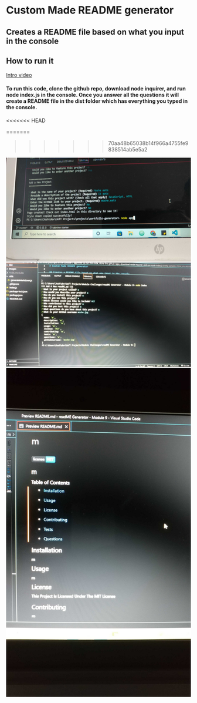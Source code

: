# Custom Made README generator

## Creates a README file based on what you input in the console

## How to run it
[Intro video](https://www.awesomescreenshot.com/video/9700663?key=1f387182107354bf6b0e78fbf0b3cfb3)

#### To run this code, clone the github repo, download node inquirer, and run node index.js in the console. Once you answer all the questions it will create a README file in the dist folder which has everything you typed in the console.

<<<<<<< HEAD

=======
>>>>>>> 70aa48b65038b14f966a4755fe9838514ab5e5a2
<img src="images\20220627_152808_HDR.jpg" alt="README generator screenshot">
<img src="images\20220628_225815.jpg" alt="README generator screenshot">
<img src="images\20220628_225852.jpg" alt="README generator screenshot">

